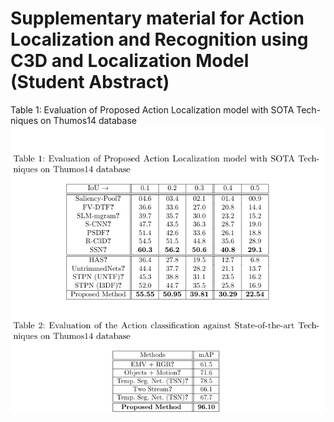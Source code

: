 # Supplementary material for Action Localization and Recognition using C3D and Localization Model (Student Abstract)
Table 1: Evaluation of Proposed Action Localization model with SOTA Tech-niques on Thumos14 database
![Screenshot](img.png)

